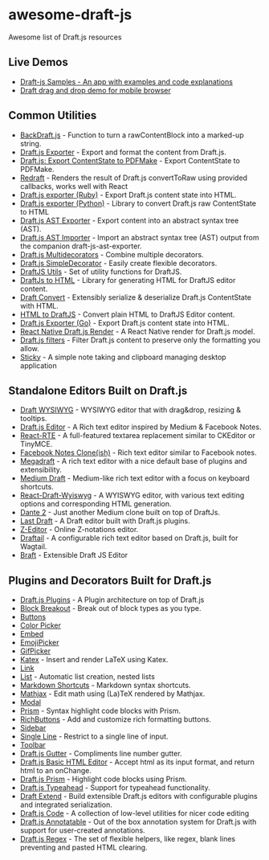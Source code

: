 # awesome-draft-js

Awesome list of Draft.js resources

## Live Demos

- [Draft-js Samples - An app with examples and code explanations](https://github.com/Mair/react-meetup-draftjs)
- [Draft drag and drop demo for mobile browser](https://github.com/jan4984/draft-dnd-example)

## Common Utilities

- [BackDraft.js](https://github.com/evanc/backdraft-js) - Function to turn a rawContentBlock into a marked-up string.
- [Draft.js Exporter](https://github.com/rkpasia/draft-js-exporter) - Export and format the content from Draft.js.
- [Draft.js: Export ContentState to PDFMake](https://github.com/datagenno/draft-js-export-pdfmake) - Export ContentState to PDFMake.
- [Redraft](https://github.com/lokiuz/redraft) - Renders the result of Draft.js convertToRaw using provided callbacks, works well with React
- [Draft.js exporter (Ruby)](https://github.com/ignitionworks/draftjs_exporter) - Export Draft.js content state into HTML.
- [Draft.js exporter (Python)](https://github.com/springload/draftjs_exporter) - Library to convert Draft.js raw ContentState to HTML
- [Draft.js AST Exporter](https://github.com/icelab/draft-js-ast-exporter) - Export content into an abstract syntax tree (AST).
- [Draft.js AST Importer](https://github.com/icelab/draft-js-ast-importer) - Import an abstract syntax tree (AST) output from the companion draft-js-ast-exporter.
- [Draft.js Multidecorators](https://github.com/SamyPesse/draft-js-multidecorators) - Combine multiple decorators.
- [Draft.js SimpleDecorator](https://github.com/Soreine/draft-js-simpledecorator) - Easily create flexible decorators.
- [DraftJS Utils](https://github.com/jpuri/draftjs-utils) - Set of utility functions for DraftJS.
- [DraftJs to HTML](https://github.com/jpuri/draftjs-to-html) - Library for generating HTML for DraftJS editor content.
- [Draft Convert](https://github.com/HubSpot/draft-convert) - Extensibly serialize & deserialize Draft.js ContentState with HTML.
- [HTML to DraftJS](https://github.com/jpuri/html-to-draftjs) - Convert plain HTML to DraftJS Editor content.
- [Draft.js Exporter (Go)](https://github.com/ejilay/draftjs) - Export Draft.js content state into HTML.
- [React Native Draft.js Render](https://github.com/globocom/react-native-draftjs-render) - A React Native render for Draft.js model.
- [Draft.js filters](https://github.com/thibaudcolas/draftjs-filters) - Filter Draft.js content to preserve only the formatting you allow.
- [Sticky](https://github.com/nadunindunil/sticky) - A simple note taking and clipboard managing desktop application

## Standalone Editors Built on Draft.js

- [Draft WYSIWYG](https://github.com/bkniffler/draft-wysiwyg) - WYSIWYG editor that with drag&drop, resizing & tooltips.
- [Draft.js Editor](https://github.com/AlastairTaft/draft-js-editor) - A Rich text editor inspired by Medium & Facebook Notes.
- [React-RTE](https://github.com/sstur/react-rte) - A full-featured textarea replacement similar to CKEditor or TinyMCE.
- [Facebook Notes Clone(ish)](https://github.com/andrewcoelho/react-text-editor) - Rich text editor similar to Facebook notes.
- [Megadraft](https://github.com/globocom/megadraft) - A rich text editor with a nice default base of plugins and extensibility.
- [Medium Draft](https://github.com/brijeshb42/medium-draft) - Medium-like rich text editor with a focus on keyboard shortcuts.
- [React-Draft-Wyiswyg](https://github.com/jpuri/react-draft-wysiwyg) - A WYISWYG editor, with various text editing options and corresponding HTML generation.
- [Dante 2](https://github.com/michelson/dante2) - Just another Medium clone built on top of DraftJs.
- [Last Draft](https://github.com/vacenz/last-draft) - A Draft editor built with Draft.js plugins.
- [Z-Editor](https://github.com/Z-Editor/Z-Editor) - Online Z-notations editor.
- [Draftail](https://github.com/springload/draftail) - A configurable rich text editor based on Draft.js, built for Wagtail.
- [Braft](https://github.com/margox/braft-editor) - Extensible Draft JS Editor

## Plugins and Decorators Built for Draft.js

- [Draft.js Plugins](https://github.com/draft-js-plugins/draft-js-plugins) - A Plugin architecture on top of Draft.js
- [Block Breakout](https://github.com/icelab/draft-js-block-breakout-plugin) - Break out of block types as you type.
- [Buttons](https://github.com/vacenz/last-draft-js-plugins)
- [Color Picker](https://github.com/vacenz/last-draft-js-plugins)
- [Embed](https://github.com/vacenz/last-draft-js-plugins)
- [EmojiPicker](https://github.com/vacenz/last-draft-js-plugins)
- [GifPicker](https://github.com/vacenz/last-draft-js-plugins)
- [Katex](https://github.com/letranloc/draft-js-katex-plugin) - Insert and render LaTeX using Katex.
- [Link](https://github.com/vacenz/last-draft-js-plugins)
- [List](https://github.com/samuelmeuli/draft-js-list-plugin) - Automatic list creation, nested lists
- [Markdown Shortcuts](https://github.com/ngs/draft-js-markdown-shortcuts-plugin) - Markdown syntax shortcuts.
- [Mathjax](https://github.com/tarjei/draft-js-mathjax-plugin) - Edit math using (La)TeX rendered by Mathjax.
- [Modal](https://github.com/vacenz/last-draft-js-plugins)
- [Prism](https://github.com/withspectrum/draft-js-prism-plugin) - Syntax highlight code blocks with Prism.
- [RichButtons](https://github.com/jasonphillips/draft-js-richbuttons-plugin) - Add and customize rich formatting buttons.
- [Sidebar](https://github.com/vacenz/last-draft-js-plugins)
- [Single Line](https://github.com/icelab/draft-js-single-line-plugin) - Restrict to a single line of input.
- [Toolbar](https://github.com/vacenz/last-draft-js-plugins)
- [Draft.js Gutter](https://github.com/seejamescode/draft-js-gutter) - Compliments line number gutter.
- [Draft.js Basic HTML Editor](https://github.com/dburrows/draft-js-basic-html-editor) - Accept html as its input format, and return html to an onChange.
- [Draft.js Prism](https://github.com/SamyPesse/draft-js-prism) - Highlight code blocks using Prism.
- [Draft.js Typeahead](https://github.com/dooly-ai/draft-js-typeahead) - Support for typeahead functionality.
- [Draft Extend](https://github.com/HubSpot/draft-extend) - Build extensible Draft.js editors with configurable plugins and integrated serialization.
- [Draft.js Code](https://github.com/SamyPesse/draft-js-code) - A collection of low-level utilities for nicer code editing
- [Draft.js Annotatable](https://github.com/cltk/annotations) - Out of the box annotation system for Draft.js with support for user-created annotations.
- [Draft.js Regex](https://github.com/YozhikM/draft-regex) - The set of flexible helpers, like regex, blank lines preventing and pasted HTML clearing.
